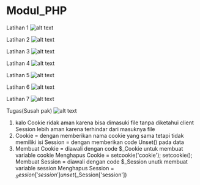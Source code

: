 # Modul_PHP
Latihan 1
![alt text](https://github.com/faizdiandra/Modul_PHP/blob/master/1.JPG)




Latihan 2
![alt text](https://github.com/faizdiandra/Modul_PHP/blob/master/2.JPG)




Latihan 3
![alt text](https://github.com/faizdiandra/Modul_PHP/blob/master/3.JPG)




Latihan 4
![alt text](https://github.com/faizdiandra/Modul_PHP/blob/master/4.JPG)




Latihan 5
![alt text](https://github.com/faizdiandra/Modul_PHP/blob/master/5.JPG)




Latihan 6
![alt text](https://github.com/faizdiandra/Modul_PHP/blob/master/6.JPG)




Latihan 7
![alt text](https://github.com/faizdiandra/Modul_PHP/blob/master/7.JPG)




Tugas(Susah pak)
![alt text](https://github.com/faizdiandra/Modul_PHP/blob/master/Tugas.JPG)



1. kalo Cookie ridak aman karena bisa dimasuki file tanpa diketahui client
   Session lebih aman karena terhindar dari masuknya file
2. Cookie = dengan memberikan nama cookie yang sama tetapi tidak memiliki isi
   Session = dengan memberikan code Unset() pada data
3. Membuat Cookie = diawali dengan code $_Cookie untuk membuat variable cookie
   Menghapus Cookie = setcookie('cookie');
                      setcookie();
   Membuat Session = diawali dengan code $_Session unutk membuat variable session
   Menghapus Session = $_Session['session']
                       unset($_Session['session'])

